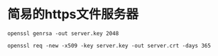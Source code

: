 # 简易的https文件服务器

```shell
openssl genrsa -out server.key 2048
 
openssl req -new -x509 -key server.key -out server.crt -days 365
```
